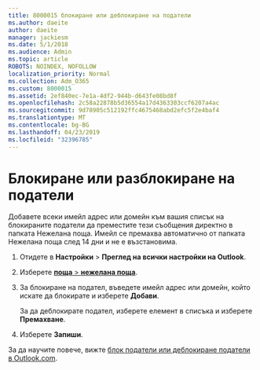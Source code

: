 ```yaml
---
title: 8000015 блокиране или деблокиране на податели
ms.author: daeite
author: daeite
manager: jackiesm
ms.date: 5/1/2018
ms.audience: Admin
ms.topic: article
ROBOTS: NOINDEX, NOFOLLOW
localization_priority: Normal
ms.collection: Adm_O365
ms.custom: 8000015
ms.assetid: 2ef840ec-7e1a-4df2-944b-d643fe08bd8f
ms.openlocfilehash: 2c58a22878b5d36554a17d4363303ccf6207a4ac
ms.sourcegitcommit: 9d78905c512192ffc4675468abd2efc5f2e4baf4
ms.translationtype: MT
ms.contentlocale: bg-BG
ms.lasthandoff: 04/23/2019
ms.locfileid: "32396785"
---
```

# <a name="block-or-unblock-senders"></a>Блокиране или разблокиране на податели

Добавете всеки имейл адрес или домейн към вашия списък на блокираните податели да преместите тези съобщения директно в папката Нежелана поща. Имейл се премахва автоматично от папката Нежелана поща след 14 дни и не е възстановима.
  
1. Отидете в **Настройки** \> **Преглед на всички настройки на Outlook**. 
    
2. Изберете [ **поща** \> **нежелана поща**](https://outlook.live.com/mail/options/mail/junkEmail). 
    
3. За блокиране на подател, въведете имейл адрес или домейн, който искате да блокирате и изберете **Добави**. 
    
    За да деблокирате подател, изберете елемент в списъка и изберете **Премахване**.
    
4. Изберете **Запиши**. 
    
За да научите повече, вижте [блок податели или деблокиране податели в Outlook.com](https://go.microsoft.com/fwlink/p/?linkid=873133).
  

